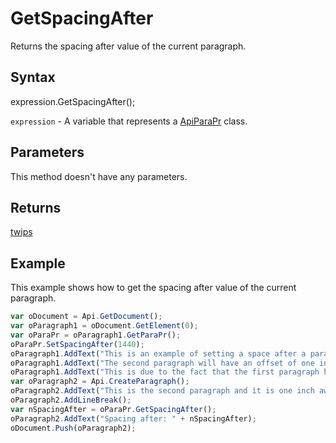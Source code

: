 # GetSpacingAfter

Returns the spacing after value of the current paragraph.

## Syntax

expression.GetSpacingAfter();

`expression` - A variable that represents a [ApiParaPr](../ApiParaPr.md) class.

## Parameters

This method doesn't have any parameters.

## Returns

[twips](../../Enumeration/twips.md)

## Example

This example shows how to get the spacing after value of the current paragraph.

```javascript
var oDocument = Api.GetDocument();
var oParagraph1 = oDocument.GetElement(0);
var oParaPr = oParagraph1.GetParaPr();
oParaPr.SetSpacingAfter(1440);
oParagraph1.AddText("This is an example of setting a space after a paragraph. ");
oParagraph1.AddText("The second paragraph will have an offset of one inch from the top. ");
oParagraph1.AddText("This is due to the fact that the first paragraph has this offset enabled.");
var oParagraph2 = Api.CreateParagraph();
oParagraph2.AddText("This is the second paragraph and it is one inch away from the first paragraph.");
oParagraph2.AddLineBreak();
var nSpacingAfter = oParaPr.GetSpacingAfter();
oParagraph2.AddText("Spacing after: " + nSpacingAfter);
oDocument.Push(oParagraph2);
```
